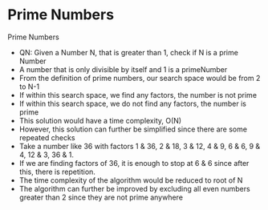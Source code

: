 # Prime Numbers
Prime Numbers
- QN: Given a Number N, that is greater than 1, check if N is a prime Number
- A number that is only divisible by itself and 1 is a primeNumber
- From the definition of prime numbers, our search space would be from 2 to N-1
- If within this search space, we find any factors, the number is not prime
- If within this search space, we do not find any factors, the number is prime
- This solution would have a time complexity, O(N)
- However, this solution can further be simplified since there are some repeated checks
- Take a number like 36 with factors 1 & 36, 2 & 18, 3 & 12, 4 & 9, 6 & 6, 9 & 4, 12 & 3, 36 & 1. 
- If we are finding factors of 36, it is enough to stop at 6 & 6 since after this, there is repetition. 
- The time complexity of the algorithm would be reduced to root of N
- The algorithm can further be improved by excluding all even numbers greater than 2 since they are not prime anywhere
